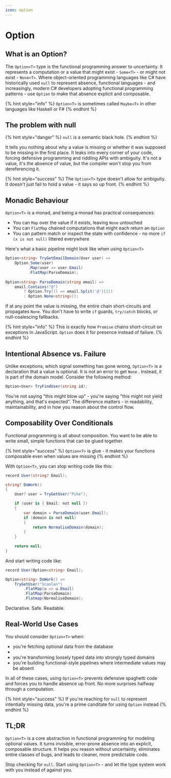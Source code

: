 ```yaml
---
icon: option
---
```


# Option

## What is an Option?

The `Option<T>` type is the functional programming answer to uncertainty. It represents a computation or a value that might exist - `Some<T>` - or might not exist - `None<T>`. Where object-oriented programming languages like C# have historically used `null` to represent absence, functional languages - and increasingly, modern C# developers adopting functional programming patterns - use `Option` to make that absence explicit and composable.

{% hint style="info" %}
`Option<T>` is sometimes called `Maybe<T>` in other languages like Haskell or F#
{% endhint %}

## The problem with null

{% hint style="danger" %}
`null` is a semantic black hole.
{% endhint %}

It tells you nothing about why a value is missing or whether it was supposed to be missing in the first place. It leaks into every corner of your code, forcing defensive programming and riddling APIs with ambiguity. It's not a value, it's the absence of value, but the compiler won't stop you from dereferencing it.

{% hint style="success" %}
The `Option<T>` type doesn't allow for ambiguity. It doesn't just fail to hold a value - it says so up front.&#x20;
{% endhint %}

## Monadic Behaviour

`Option<T>` is a monad, and being a monad has practical consequences:

* You can `Map` over the value if it exists, leaving `None` untouched
* You can `FlatMap` chained computations that might each return an `Option`
* You can pattern match or inspect the state with confidence - no more `if (x is not null)` littered everywhere

Here's what a basic pipeline might look like when using `Option<T>`

```csharp
Option<string> TryGetEmailDomain(User user) =>
    Option.Some(user)
          .Map(user => user.Email)
          .FlatMap(ParseDomain);
          
Option<string> ParseDomain(string email) =>
    email.Contains("@")
        ? Option.Try(() => email.Split('@')[1])
        : Option.None<string>();      
```

If at any point the value is missing, the entire chain short-circuits and propagates `None`. You don't have to write `if` guards, `try/catch` blocks, or null-coalescing fallbacks.

{% hint style="info" %}
This is exactly how `Promise` chains short-circuit on exceptions in JavaScript. `Option` does it for presence instead of failure.
{% endhint %}

## Intentional Absence vs. Failure

Unlike exceptions, which signal something has gone wrong, `Option<T>` is a declaration that a value is optional. It is not an error to get `None` . Instead, it is part of the domain model. Consider the following method:

```csharp
Option<User> TryFindUser(string id);
```

You're not saying "this might blow up" - you're saying "this might not yield anything, and that's expected". The difference matters - in readability, maintainability, and in how you reason about the control flow.

## Composability Over Conditionals

Functional programming is all about composition. You want to be able to write small, simple functions that can be glued together.

{% hint style="success" %}
`Option<T>` is glue - it makes your functions composable even when values are missing
{% endhint %}

With `Option<T>`, you can stop writing code like this:

```csharp
record User(string? Email);

string? DoWork()
{
    User? user = TryGetUser("Pike");

    if (user is { Email: not null })
    {
        var domain = ParseDomain(user.Email);
        if (domain is not null)
        {
            return NormaliseDomain(domain);
        }
    }
    
    return null;
}
```

And start writing code like:

```csharp
record User(Option<string> Email);

Option<string> DoWork() => 
    TryGetUser("Scanlan")
        .FlatMap(u => u.Email)
        .FlatMap(ParseDomain)
        .Flatmap(NormaliseDomain);
```

Declarative. Safe. Readable.

## Real-World Use Cases

You should consider `Option<T>` when:

* you're fetching optional data from the database
*
* you're transforming loosely typed data into strongly typed domains
* you're building functional-style pipelines where intermediate values may be absent

In all of these cases, using `Option<T>` prevents defensive spaghetti code and forces you to handle absence up front. No more surprises halfway through a computation.

{% hint style="success" %}
If you're reaching for `null` to represent intentially missing data, you're a prime canditate for using `Option` instead
{% endhint %}

## TL;DR

`Option<T>` is a core abstraction in functional programming for modeling optional values. It turns invisible, error-prone absence into an explicit, composable structure. It helps you reason without uncertainty, eliminates entire classes of bugs, and leads to cleaner, more predictable code.

Stop checking for `null`. Start using `Option<T>` - and let the type system work with you instead of against you.
